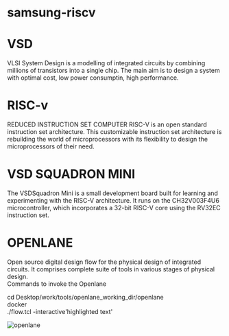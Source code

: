 # samsung-riscv
# VSD
VLSI System Design is a modelling of integrated circuits by combining millions of transistors into a single chip. The main aim is to design a system with optimal cost, low power consumptin, high performance.

# RISC-v 
REDUCED INSTRUCTION SET COMPUTER
RISC-V is an open standard instruction set architecture. This customizable instruction set architecture is rebuilding the world of microprocessors with its flexibility to design the microprocessors of their need.

# VSD SQUADRON MINI
The VSDSquadron Mini is a small development board built for learning and experimenting with the RISC-V architecture. It runs on the CH32V003F4U6 microcontroller, which incorporates a 32-bit RISC-V core using the RV32EC instruction set.

# OPENLANE
Open source digital design flow for the physical design of integrated circuits. It comprises complete suite of tools in various stages of physical design.<br>
Commands to invoke the Openlane<br>


cd Desktop/work/tools/openlane_working_dir/openlane<br>
docker<br>
./flow.tcl -interactive'highlighted text'


![openlane](https://github.com/user-attachments/assets/069edb82-9988-4601-ba50-7ca21d5b3125)




